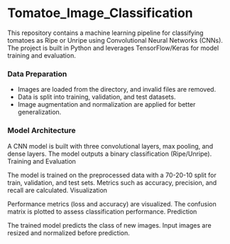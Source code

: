 # Tomatoe_Image_Classification
This repository contains a machine learning pipeline for classifying tomatoes as Ripe or Unripe using Convolutional Neural Networks (CNNs). The project is built in Python and leverages TensorFlow/Keras for model training and evaluation.

### Data Preparation

- Images are loaded from the directory, and invalid files are removed.
- Data is split into training, validation, and test datasets.
- Image augmentation and normalization are applied for better generalization.

### Model Architecture

A CNN model is built with three convolutional layers, max pooling, and dense layers.
The model outputs a binary classification (Ripe/Unripe).
Training and Evaluation

The model is trained on the preprocessed data with a 70-20-10 split for train, validation, and test sets.
Metrics such as accuracy, precision, and recall are calculated.
Visualization

Performance metrics (loss and accuracy) are visualized.
The confusion matrix is plotted to assess classification performance.
Prediction

The trained model predicts the class of new images.
Input images are resized and normalized before prediction.
